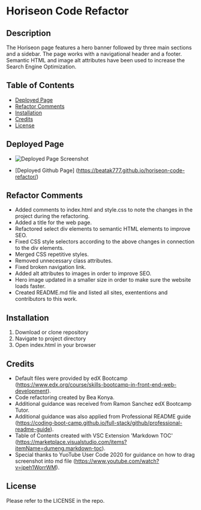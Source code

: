 # Horiseon Code Refactor


##  <a name='Description'></a>Description

The Horiseon page features a hero banner followed by three main sections and a sidebar. The page works with a navigational header and a footer. Semantic HTML and image alt attributes have been used to increase the Search Engine Optimization.

##  <a name='TableofContents'></a>Table of Contents


<!-- vscode-markdown-toc -->
*  [Deployed Page](#DeployedPage)
*  [Refactor Comments](#RefactorComments)
*  [Installation](#Installation)
*  [Credits](#Credits)
*  [License](#License)

<!-- vscode-markdown-toc-config
	numbering=true
	autoSave=true
	/vscode-markdown-toc-config -->
<!-- /vscode-markdown-toc -->

##  <a name='DeployedPage'></a>Deployed Page

- ![Deployed Page Screenshot](assets/images/deployed-screenshot.png)

- [Deployed Github Page] (https://beatak777.github.io/horiseon-code-refactor/)

##  <a name='RefactorComments'></a>Refactor Comments

* Added comments to index.html and style.css to note the changes in the project during the refactoring.
* Added a title for the web page.
* Refactored select div elements to semantic HTML elements to improve SEO.
* Fixed CSS style selectors according to the above changes in connection to the div elements.
* Merged CSS repetitive styles.
* Removed unnecessary class attributes.
* Fixed broken navigation link.
* Added alt attributes to images in order to improve SEO.
* Hero image updated in a smaller size in order to make sure the website loads faster.
* Created README.md file and listed all sites, exententions and contributors to this work.

##   <a name='Installation'></a>Installation

1. Download or clone repository
3. Navigate to project directory
2. Open index.html in your browser

##   <a name='Credits'></a>Credits

* Default files were provided by edX Bootcamp (https://www.edx.org/course/skills-bootcamp-in-front-end-web-development).
* Code refactoring created by Bea Konya.
* Additional guidance was received from Ramon Sanchez edX Bootcamp Tutor.
* Additional guidance was also applied from Professional README guide (https://coding-boot-camp.github.io/full-stack/github/professional-readme-guide).
* Table of Contents created with VSC Extension 'Markdown TOC' (https://marketplace.visualstudio.com/items?itemName=dumeng.markdown-toc).
* Special thanks to YuoTube User Code 2020 for guidance on how to drag screenshot into md file (https://www.youtube.com/watch?v=jpeh1WorrWM).

##   <a name='License'></a>License

Please refer to the LICENSE in the repo.